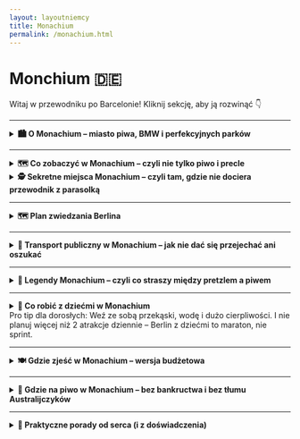 ```yaml
---
layout: layoutniemcy
title: Monachium
permalink: /monachium.html
---
```


# Monchium 🇩🇪 

Witaj w przewodniku po Barcelonie! Kliknij sekcję, aby ją rozwinąć 👇


---

<details>
  <summary><strong>🏙️ O Monachium – miasto piwa, BMW i perfekcyjnych parków</strong></summary>

  <p>Monachium (czyli München, jeśli chcesz brzmieć jak lokals) to elegancka stolica Bawarii – miasto, które potrafi łączyć tradycję Oktoberfestu z technologiczną przyszłością. Tutaj możesz wpaść na ludzi w skórzanych spodniach, którzy w jednej ręce trzymają kufel piwa, a w drugiej... iPhone’a Pro Max. Stylowe, dostatnie i zaskakująco zielone – to Niemcy w wersji premium.</p>

  <p>Znajdziesz tu wszystko: barokowe pałace, futurystyczne muzea, ogrody angielskie, no i Berghain dla grzecznych – czyli <em>reszta Niemiec patrzy z zazdrością</em>. Ale uwaga: tanio to już było. Za kawę możesz zapłacić więcej niż za bilet do Berlina.</p>

  <h3>🛬 Jak się dostać do Monachium?</h3>

  <p><strong>✈️ Samolotem:</strong> Główne lotnisko to <strong>Flughafen München (MUC)</strong>, czyli Międzynarodowy Port Lotniczy im. Franza Josefa Straussa. Duży, nowoczesny, z automatami do precli. Z lotniska do centrum dostaniesz się pociągiem S-Bahn (linie S1 lub S8) w ok. 40–45 minut. Bilet – ok. 13 euro, ale za widok krów po drodze bezcenne.</p>
  
  <p><strong>✈️ Alternatywne lotniska (jeśli kochasz przygody):</strong><br>
  - <strong>Memmingen (FMM)</strong> – tanie linie (czyt. Ryanair). Oficjalnie „Monachium-West”, ale to jakby mówić, że Radom to Warszawa. Dojazd autobusem ok. 1,5–2h. Idealne, jeśli lubisz logistyczne wyzwania.<br>
  - <strong>Nürnberg (NUE)</strong> – bardziej dla desperatów niż strategów, ale pociągiem dojedziesz w 1,5h. </p>
  
  <p><strong>🚄 Pociągiem:</strong> Deutsche Bahn do Monachium z Berlina, Pragi, Wiednia, Zurychu i nawet z Warszawy. Dworzec główny (Hauptbahnhof) jest ogromny, pełen ludzi, fast foodów i klimatu lat 90.</p>
  
  <p><strong>🚗 Samochodem:</strong> Autostrady są świetne – a w Monachium niepotrzebnie, bo korki i ceny parkingów przypominają o sensie transportu publicznego.</p>

  <h3>🏡 Życie w Monachium</h3>

  <p><strong>💰 Koszty:</strong> Jedno z najdroższych miast w Niemczech. Nawet psy mają tam więcej na koncie niż przeciętny turysta. Kawalerka za 1500 euro? Jasne. Ale za to masz dostęp do kultury, Alp i najlepszego piwa na świecie.</p>

  <p><strong>🌳 Styl życia:</strong> Monachijczycy są aktywni, eleganccy i zrelaksowani. Rano joga w parku, potem espresso, potem rowerem do pracy. Niedziela? Leżenie na trawie nad rzeką Isar lub spacer po Englischer Garten – z opcją opalania topless, bo... Niemcy.</p>

  <p><strong>🧠 Edukacja i technologia:</strong> Monachium to centrum innowacji. BMW, Siemens, Allianz – czyli jeśli nie studiujesz, to pewnie coś projektujesz. Tu nawet przedszkola mają kod QR.</p>

  <p><strong>🍻 Społeczność:</strong> Przyjaźni, ale z dystansem. Niemcy z południa mają swoje tempo i styl. Na Oktoberfest poznasz ich z zupełnie innej strony – nagle wszyscy są Twoimi najlepszymi kumplami.</p>
</details>



---

<details>
  <summary><strong>🗺️ Co zobaczyć w Monachium – czyli nie tylko piwo i precle</strong></summary>

  <ul>
    <li><strong>🏰 Marienplatz</strong> <em>(48.1374° N, 11.5755° E)</em> – serce Monachium i plac, gdzie wszystko się zaczyna: ratusz wygląda jakby ktoś przesadził z detalami, a o 11:00 i 12:00 tłum turystów gapi się w górę na mechaniczne figurki. Zero akcji, 100% zachwytu.</li>
    
    <li><strong>👑 Pałac Nymphenburg</strong> <em>(48.1585° N, 11.5022° E)</em> – luksusowe gniazdko wakacyjne bawarskiej rodziny królewskiej. Barok, złoto, więcej złota, a potem jeszcze trochę złota. Ogród tak wielki, że można się zgubić i przypadkiem przejść 10 000 kroków.</li>
    
    <li><strong>🍺 Hofbräuhaus</strong> <em>(48.1371° N, 11.5802° E)</em> – najsłynniejsza piwiarnia świata. Piwo serwowane w litrowych kuflach, obsługa w strojach ludowych, a poziom hałasu taki, że nawet Twoje wewnętrzne zmartwienia znikają. Nikt nie przychodzi tu po ciszę i spokój.</li>
    
    <li><strong>🌿 Englischer Garten</strong> <em>(48.1592° N, 11.6037° E)</em> – park większy niż Central Park (ale bez porównań). Tutaj ludzie leżą na trawie, jeżdżą na rowerach, medytują i... surfują na sztucznej fali. W centrum miasta. Bo czemu nie?</li>
    
    <li><strong>🚗 Muzeum BMW</strong> <em>(48.1766° N, 11.5590° E)</em> – świątynia błyszczącej blachy i niemieckiej inżynierii. Samochody, które kosztują tyle co mieszkanie i motocykle, które wyglądają jak z przyszłości. Dla fanów techniki i ludzi z kryzysem wieku średniego.</li>
    
    <li><strong>🎨 Pinakoteki</strong> <em>(48.1485° N, 11.5716° E)</em> – trzy muzea sztuki: Stara, Nowa i Nowoczesna. W skrócie: stare obrazy, nowsze obrazy i rzeczy, które nie wyglądają jak obrazy, ale ponoć są sztuką. Dla każdego coś niezrozumiałego.</li>
    
    <li><strong>⛪ Frauenkirche</strong> <em>(48.1386° N, 11.5725° E)</em> – dwie wieże, które dominują panoramę miasta i służą jako punkt odniesienia, gdy zgubisz się po trzecim piwie. W środku skromnie, ale majestatycznie. Legenda mówi, że diabeł zostawił tam swój ślad – ale nie pytaj dlaczego akurat tam.</li>
    
    <li><strong>🧱 Dachau (wycieczka jednodniowa)</strong> <em>(48.2660° N, 11.4666° E)</em> – 20 minut pociągiem od centrum, miejsce pamięci po byłym obozie koncentracyjnym. Powaga, refleksja i kontrast do reszty wakacji. Trzeba zobaczyć – choć raz.</li>
  </ul>
</details>

   
<details>
  <summary><strong>🕵️ Sekretne miejsca Monachium – czyli tam, gdzie nie dociera przewodnik z parasolką</strong></summary>

  <ul>
    <li><strong>🕳️ Podziemna rzeka pod Stachusem</strong> <em>(48.1392° N, 11.5611° E)</em> – Karlplatz (Stachus) to nie tylko fontanna i centrum chaosu, ale też miejsce, pod którym płynie rzeka. Tak, miasto ma swoją własną „ukrytą Wenecję”, tylko że z betonem i rurami. Niewidoczna, ale jak wiesz, że tam jest – czujesz się lepiej.</li>

    <li><strong>🌉 Most Wittelsbachów z ukrytym widokiem</strong> <em>(48.1259° N, 11.5655° E)</em> – niby zwykły most nad Izarą, ale jak zejdziesz schodkami na bok, trafisz do dzikiego zakątka z widokiem na rzekę, drzewa i brak ludzi. Idealne miejsce, jeśli potrzebujesz 10 minut ciszy i egzystencjalnych pytań.</li>

    <li><strong>🐑 Owce w mieście</strong> <em>(48.1523° N, 11.5407° E – Olympiapark)</em> – czasem w Olympiapark pojawia się stado owiec. Żywe, beczące i kompletnie nieświadome, że są częścią niemieckiej strategii ekologicznego koszenia trawy. Zero maszyn, tylko owcze samozaparcie. Dzieci zachwycone, dorośli zdezorientowani.</li>

    <li><strong>🧱 Czerwony bunkier przy Rosenheimer Straße</strong> <em>(48.1252° N, 11.5983° E)</em> – poniemiecki bunkier schowany wśród nowoczesnych budynków, pomalowany na rudo-czerwono. Kiedyś schron, dziś czasem wystawy lub... nic. Po prostu stoi i udaje, że jest modnym loftem.</li>

    <li><strong>🔔 Ukryty dzwon na Sendlinger Tor</strong> <em>(48.1311° N, 11.5675° E)</em> – mały dzwon wmurowany w ścianę średniowiecznej bramy. Legenda mówi, że bije tylko wtedy, gdy Monachium przestaje narzekać na ceny wynajmu. Czyli nigdy. Ale warto go zobaczyć – dla sportu.</li>

    <li><strong>🎨 Mini-galeria w tunelu pod Theresienwiese</strong> <em>(48.1313° N, 11.5468° E)</em> – przejście dla pieszych, które wygląda jak zapomniane metro, ale ściany zdobią lokalne murale i hasła o życiu. Niektóre głębokie, inne głęboko dziwne. Ale w sumie – sztuka jest wszędzie, jeśli nie patrzysz pod nogi.</li>
  </ul>

  <p><strong>ℹ️ Pro tip:</strong> Sekretne miejsca w Monachium często nie mają szyldów ani biletów – trzeba po prostu iść, gapić się, zastanawiać, czy to na pewno to... i potem się uśmiechnąć, że tak.</p>
</details>


</details>

</details>
      
---

 <details>
    <summary><strong>🗺️ Plan zwiedzania Berlina</strong></summary>
   
  <details>
    <summary><strong>🗺️ Plan zwiedzania Berlina - wersja 3 dniowa</strong></summary>

    <h3>📅 Dzień 1 – „Must-see”, czyli turysta na pełnym etacie</h3>
    <ul>
        <li><strong>🏛️ Brama Brandenburska</strong> – obowiązkowe selfie i szybkie „wow”, bo tłumy nie śpią.</li>
        <li><strong>🗿 Pomnik Pomordowanych Żydów Europy</strong> – zaduma, cisza, respekt. Nie biegaj po betonowych blokach, serio.</li>
        <li><strong>🏛️ Reichstag</strong> – szklana kopuła i polityczne widoczki. Wejście za darmo, ale <em>rejestracja online z wyprzedzeniem!</em></li>
        <li><strong>🌳 Tiergarten</strong> – zielona przerwa na kawkę i życie, bo stopy już bolą.</li>
        <li><strong>🖼️ Wyspa Muzeów</strong> – jeśli kochasz sztukę. Jeśli nie – przejdź się obok i udawaj, że wiesz co to Pergamon.</li>
        <li><strong>🌉 Berliner Dom + spacer Unter den Linden</strong> – bo w Berlinie też jest trochę „ładnie”.</li>
    </ul>

    <h3>📅 Dzień 2 – Mur, hipsterzy i techno-vibe (ale bez techno)</h3>
    <ul>
        <li><strong>🧱 East Side Gallery</strong> – najdłuższy fragment Muru Berlińskiego ozdobiony graffiti. Instagram lubi to.</li>
        <li><strong>🎧 RAW-Gelände</strong> – industrialna strefa sztuki, barów i rzeczy, których nie ogarniesz bez przewodnika.</li>
        <li><strong>🍔 Lunch na Markthalle Neun</strong> – street food, piwo i ludzie, którzy wyglądają jakby mieli podcast o fermentacji.</li>
        <li><strong>🎮 Computerspielemuseum</strong> – dla fanów retro gier i dzieci lat 90.</li>
        <li><strong>🛍️ Friedrichshain & Kreuzberg</strong> – szwendaj się, patrz na murale, kup używaną kurtkę z lat 80.</li>
        <li><strong>🍻 Wieczór: kluby (lub bar)</strong> – ewentualnie weź berlińskie piwo i posiedź nad Sprewą. Kultura też.</li>
    </ul>

    <h3>📅 Dzień 3 – Sekrety, relaks i coś mniej oczywistego</h3>
    <ul>
        <li><strong>🏰 Zamek Charlottenburg</strong> – barokowe cudo i idealna ucieczka od murów i betonu.</li>
        <li><strong>🕵️‍♀️ Muzeum Szpiegów</strong> – podsłuchy, mikrokamery, zaszyfrowana historia. James Bond bez garnituru.</li>
        <li><strong>💀 Teufelsberg (Góra Diabła)</strong> – opuszczona stacja nasłuchowa NSA z widokiem i klimatem „postapo”.</li>
        <li><strong>🎭 Hackesche Höfe</strong> – dziedzińce, sklepy z rękodziełem, kawiarnie – tu nawet berlińczycy lubią zaglądać.</li>
        <li><strong>🧁 Kawa i ciasto na zakończenie</strong> – polecam berlińskiego „Pfannkuchena”, ale nie mów na to donut.</li>
    </ul>

    <p><strong>💡 Bonus tips:</strong></p>
    <ul>
        <li>👉 Kolejność można zmieniać – to plan, nie konstytucja.</li>
        <li>👉 Bilety do muzeów/reichstagu rezerwuj z wyprzedzeniem. Bez tego zostaje tylko smutna mina przed wejściem.</li>
        <li>👉 Jeśli chcesz iść do Berghain – powodzenia. Jeśli nie – to też dobrze.</li>
    </ul>

    <p><em>Berlin się nie kończy – ale nogi tak. Trzy dni i tak dadzą Ci więcej niż niejedna książka historyczna.</em></p>
</details>

<details>
    <summary><strong>⏰ Berlin w 1 dzień – misja (nie)możliwa</strong></summary>

    <p><em>Masz tylko jeden dzień? Spokojnie. Berlin nie ucieknie (chyba że znowu się podzieli). Oto turbo-plan dla tych, co chcą przeżyć dużo w mało czasu i nie paść po drodze.</em></p>

    <h3>🕘 Rano: historia i klasyka</h3>
    <ul>
        <li><strong>🏛️ Brama Brandenburska</strong> – szybkie zdjęcie, szeroki uśmiech, ruszamy dalej.</li>
        <li><strong>🗿 Pomnik Holokaustu</strong> – moment refleksji w labiryncie betonowych bloków.</li>
        <li><strong>🏛️ Reichstag (z zewnątrz)</strong> – jak nie masz rezerwacji do kopuły, to machnij ręką i rób fotkę.</li>
    </ul>

    <h3>☕ Przerwa śniadaniowo-kawowa</h3>
    <ul>
        <li><strong>🍳 Kawiarnia w Mitte</strong> – np. Father Carpenter albo Zeit für Brot (ślimaki cynamonowe godne Nobla).</li>
    </ul>

    <h3>🧱 Południe: mur, graffiti i luz</h3>
    <ul>
        <li><strong>🧱 East Side Gallery</strong> – spacer wzdłuż Muru z artystycznym zacięciem. Tu się robi zdjęcia „na Berlin”.</li>
        <li><strong>🛍️ Kreuzberg</strong> – szybki rzut oka na alternatywną stronę miasta. Vintage sklepy, murale, życie uliczne.</li>
    </ul>

    <h3>🍔 Lunch (czyli czas na berliński klasyk)</h3>
    <ul>
        <li><strong>🌭 Curry 36</strong> lub <strong>Mustafa’s Gemüse Kebap</strong> – wybierz, czekaj w kolejce, żałuj tylko jak się przejesz.</li>
    </ul>

    <h3>🕵️ Popołudnie: coś nietypowego</h3>
    <ul>
        <li><strong>🕵️‍♂️ Muzeum Szpiegów</strong> – podsłuchy, mikrofony i inne rzeczy, których lepiej nie mieć w domu.</li>
        <li><strong>🎮 Computerspielemuseum</strong> (jeśli wolisz Mario niż KGB).</li>
    </ul>

    <h3>🌇 Wieczór: chill i widoczki</h3>
    <ul>
        <li><strong>🌆 Panoramapunkt lub bar na dachu (np. Klunkerkranich)</strong> – zachód słońca z widokiem, piwko w ręce, życie piękne.</li>
        <li><strong>🍰 Deser na pożegnanie</strong> – berliński Pfannkuchen (nie mówić na to donut!) albo Apfelstrudel z lodami.</li>
    </ul>

    <p><strong>💡 Tips na koniec:</strong></p>
    <ul>
        <li>🚌 Kup bilet dzienny na komunikację i śmigaj jak VIP – bez stresu, że masz zły bilet.</li>
        <li>📱 Aplikacje BVG lub Jelbi = ratunek dla zagubionych dusz i nóg.</li>
        <li>🎒 Nie taszcz torby – Berlin i plecak turysty to kiepska para.</li>
    </ul>

    <p><em>Nie zobaczysz wszystkiego, ale zobaczysz wystarczająco, by się zakochać albo chcieć wrócić. I o to chodzi.</em></p>
</details>



</details>

---

<details>
  <summary><strong>🚋 Transport publiczny w Monachium – jak nie dać się przejechać ani oszukać</strong></summary>

  <p>Monachium to jedno z tych miast, gdzie pociągi przyjeżdżają na czas, a tramwaje nie znikają nagle w polu. Można? Można. Ale trzeba znać parę trików, żeby nie przepłacić i nie wsiąść w ekspres do Bawarskiej Dziury Bez Powrotu.</p>

  <ul>
    <li><strong>🚇 U-Bahn:</strong> Metro, które jeździ tak często, że zdążysz się rozkojarzyć, a już nadjeżdża następne. Idealne do poruszania się po centrum. Uważaj tylko, żeby nie wsiąść w złym kierunku – Niemcy nie żartują z czasem, ale z kierunkami już tak.</li>

    <li><strong>🚈 S-Bahn:</strong> Jeździ dalej niż U-Bahn i dowozi do lotniska, stadionu i innych miejsc, gdzie nie dociera kawałek pizzy z Wolt. Zwykle pod ziemią w centrum, potem hop! – i jedziesz przez alpejskie przedmieścia.</li>

    <li><strong>🚋 Tramwaje:</strong> Ciche, eleganckie i trochę nostalgiczne. Jeżdżą głównie po powierzchni, ale czasem człowiek nie wie, czy to tramwaj, czy właśnie poślizgnął się w czasie. Dobre do robienia zdjęć z okna „jak lokalny”.</li>

    <li><strong>🚌 Autobusy:</strong> Dla tych, którzy nie chcą schodzić do podziemi. Dojeżdżają wszędzie tam, gdzie tramwaje i metro mają już dosyć. Niektóre kursują też nocą – i wtedy poznasz inny wymiar Bawarii.</li>
  </ul>

  <p><strong>🎟️ Bilety:</strong></p>
  <ul>
    <li>📲 Kupuj w automacie, przez aplikację MVV albo... nie, nie kombinuj. Kontrole są częste, a kara za brak biletu kosztuje tyle, co weekend w Alpach.</li>
    <li>🎫 <strong>Najlepsze opcje:</strong> 
      <ul>
        <li>Single ticket – na jeden przejazd, działa na wszystkie środki lokomocji (z wyjątkiem rakiet).</li>
        <li>Day ticket – jeździsz cały dzień jak szejk komunikacyjny.</li>
        <li>Group day ticket – do 5 osób, wychodzi taniej niż jedna kawa w centrum.</li>
      </ul>
    </li>
  </ul>

  <p><strong>🗺️ Strefy?</strong> Tak, są. I są podstępne.</p>
  <p>Monachium ma system strefowy. Większość turystów ogarnie się w <strong>zone M</strong> – to całe miasto. Lotnisko to już osobna bajka (strefa 5), więc szykuj dodatkowe euro lub kup bilet „Gesamtnetz”, jeśli chcesz mieć święty spokój.</p>

  <p><strong>🧠 Porada od serca:</strong> Zrób zrzut ekranu rozkładu jazdy, bo sygnał w podziemiach jest tak stabilny, jak obietnice polityków.</p>

  <p><strong>💡 Aplikacje:</strong></p>
  <ul>
    <li><strong>MVV App:</strong> Lokalna komunikacyjna wyrocznia.</li>
    <li><strong>DB Navigator:</strong> Działa też poza Monachium – bonus, gdy zapragniesz uciec do Augsburga lub Alp.</li>
    <li><strong>Google Maps:</strong> Spoko, ale czasem kłamie jak z nut.</li>
  </ul>

  <p><strong>ℹ️ Ciekawostka:</strong> Niemcy czasem nie kasują biletów, bo używają aplikacji. Ty też możesz – ale nie zapomnij aktywować biletu. „Mam, ale nie kliknąłem” nie działa na kontrolerów.</p>

  <h3>🎟️ Bilety dla turystów:</h3>

  <p>Jeśli jesteś turystą, możesz sięgnąć po bilety dedykowane specjalnie dla Ciebie. To świetny sposób, żeby podróżować bez stresu i w bardziej przystępnej cenie.</p>

  <ul>
    <li><strong>Munich Card:</strong> Kupujesz ją na 1, 2, 3 lub 4 dni i masz nieograniczony dostęp do transportu publicznego w Monachium. Dodatkowo zyskujesz zniżki na atrakcje turystyczne. Pamiętaj, że nie obejmuje to transportu na lotnisko.</li>
    <li><strong>CityTourCard:</strong> Bardzo podobna do Munich Card, ale z większym naciskiem na zniżki w muzeach, restauracjach i innych atrakcjach. Warto ją wziąć, jeśli planujesz zwiedzanie na całego.</li>
    <li><strong>Day Pass – Touristen-Tageskarte:</strong> Opcja dla tych, którzy nie chcą angażować się w wielkie plany, ale chcą zwiedzać w wygodny sposób. Ważny przez cały dzień, działa w strefach A, B i C.</li>
  </ul>

  <h3>🧳 Porady dla turystów:</h3>
  
  <ul>
    <li><strong>Załóż wygodne buty.</strong> Przejazdy publiczne to jedno, ale Monachium ma również dużo do zaoferowania na piechotę. Będziesz chodzić – przygotuj się.</li>
    <li><strong>Wpadnij do metra na piwo.</strong> Nie, nie musisz pić w metrze (chociaż kto wie), ale każda stacja ma strefy, gdzie możesz usiąść i odpocząć. Pamiętaj, by nie wyglądać jak turysta bez planu!</li>
    <li><strong>Oszczędzaj na biletach.</strong> Nie zawsze musisz kupować drogie bilety. Czasem wystarczy Day Ticket, by poczuć się jak VIP na komunikacyjnej fali.</li>
  </ul>

  <p><strong>🎉 Bonus:</strong> Używaj rowerów miejskich (Call a Bike), jeśli chcesz poczuć się jak ekologiczny lokalny obywatel. Są wszędzie i tanie jak barszcz.</p>
</details>

    
       

---

<details>
  <summary><strong>👻 Legendy Monachium – czyli co straszy między pretzlem a piwem</strong></summary>

  <details>
    <summary><strong>😈 Ślad Diabła w Katedrze Mariackiej</strong></summary>
    <p>📍 Współrzędne: 48.1386, 11.5736</p>
    <p>W Frauenkirche znajdziesz odcisk stopy. Niby kamień, ale podobno zostawił go sam Diabeł, który wpadł zobaczyć, czy kościół nie ma okien. Gdy zobaczył wnętrze bez światła, cieszył się jak dziecko. Potem go wykiwano – okna jednak były. Diabeł się wkurzył, tupnął i... mamy ślad. Morale: nie drażnij architektów.</p>
  </details>

  <details>
    <summary><strong>🪓 Dzwony Zegarmistrza</strong></summary>
    <p>📍 Współrzędne: Marienplatz, 48.1374, 11.5755</p>
    <p>Glockenspiel to zabawka dla turystów, ale legenda mówi, że zegarmistrz, który je stworzył, miał zostać oślepiony, żeby nie zrobił podobnego arcydzieła nigdzie indziej. Na szczęście zdążył rozwalić mechanizm, zanim doszło do tragedii. Także ten – nie docenili chłopa, a teraz 43 dzwony dzwonią za jego honor.</p>
  </details>

  <details>
    <summary><strong>👁️ Tunel szpiegów pod Residenz</strong></summary>
    <p>📍 Współrzędne: 48.1415, 11.5802</p>
    <p>Pod dawnym pałacem Wittelsbachów rzekomo biegną tajne tunele, którymi przemieszczali się szpiedzy, kochanki i pewnie też dostawcy piwa. Nikt ich dziś nie widział, ale to Monachium – może są po prostu dobrze ukryte. Albo zasypane beczkami.</p>
  </details>

  <details>
    <summary><strong>🩸 Krwawa fontanna na Sendlinger Tor</strong></summary>
    <p>📍 Współrzędne: 48.1323, 11.5677</p>
    <p>Legenda głosi, że fontanna przy bramie miała kiedyś tryskać krwią zbuntowanych chłopów. Raczej przesadzili, ale fakt – działo się tu sporo podczas powstań. Dziś fontanna działa spokojnie. I woda ma bardziej neutralny kolor.</p>
  </details>

  <details>
    <summary><strong>⚰️ Biała Dama z cmentarza Alter Südfriedhof</strong></summary>
    <p>📍 Współrzędne: 48.1285, 11.5621</p>
    <p>Podobno nocami błąka się tu postać w bieli, która pojawia się przy grobach zapomnianych poetów. Mówi się, że to duch kobiety, która kochała literaturę, ale nikt jej nie kochał. Tylko nie próbuj jej cytować nic z Instagrama – wtedy znika szybciej niż turysta na rachunek.</p>
  </details>

  <details>
    <summary><strong>🪞 Krzywe lustro z pałacu Nymphenburg</strong></summary>
    <p>📍 Współrzędne: 48.1586, 11.5021</p>
    <p>W jednym z pomieszczeń pałacu podobno znajduje się lustro, które pokazuje… coś więcej niż odbicie. Duchy dam dworu? Echa intryg? Albo po prostu efekt nadmiaru piwa. Ale jeśli się w nim nie widzisz – czas uciekać. Albo spać więcej.</p>
  </details>

  <p><strong>ℹ️ Uwaga praktyczna:</strong> Monachijskie duchy są dość dyskretne – nie robią hałasu, nie straszą zbyt nachalnie i zwykle nie pobierają opłat za zdjęcia. Idealne dla introwertyków i fanów subtelnych zjawisk nadprzyrodzonych.</p>
</details>




---

<details>
  <summary><strong>🧒 Co robić z dziećmi w Monachium</strong></summary>

  <ul>
    <li><strong>🦕 Muzeum Niemieckie (Deutsches Museum)</strong><br>
    📍 Współrzędne: 48.1303, 11.5840<br>
    Brzmi poważnie, ale to raj dla dzieci z obsesją na punkcie wszystkiego, co się rusza, świeci lub wybucha (w kontrolowany sposób). Mają interaktywną strefę dziecięcą. Uwaga: wychodzi się stamtąd po 4 godzinach i tylko z przekupstwem.</li>

    <li><strong>🐒 Ogród zoologiczny Hellabrunn</strong><br>
    📍 Współrzędne: 48.1034, 11.5431<br>
    Zoo, które twierdzi, że jest „geograficzne”. Cokolwiek to znaczy, dzieci widzą pingwiny, foki, małpy i karmienie kozłów. Rodzice widzą dużo chodzenia, kłótnie o lody i „jeszcze tylko jeden pawilon”.</li>

    <li><strong>⛲ Englischer Garten – z nutką chaosu</strong><br>
    📍 Współrzędne: 48.1595, 11.6036<br>
    Zielono, przestrzennie, czasem z surferami na rzece. Dzieci mogą biegać, turlać się i krzyczeć bez echa od sąsiadów. Dorośli mogą udawać, że to relaks. A potem iść na precla do ogródka piwnego – przecież zasłużyli.</li>

    <li><strong>🚂 Muzeum Kolejnictwa (Verkehrszentrum)</strong><br>
    📍 Współrzędne: 48.1322, 11.5364<br>
    Czy Twoje dziecko lubi pociągi bardziej niż rodzinę? Witamy w raju. Stare lokomotywy, tramwaje, rowery z XIX wieku i wszystko, co ma koła. Można dotykać. A czasem nawet wejść.</li>

    <li><strong>🌳 Olympia Park z wieżą i mini kolejką</strong><br>
    📍 Współrzędne: 48.1731, 11.5468<br>
    Dzieci biegają, ty szukasz kawy. Wieża olimpijska dla widoków (i chwilowej ciszy), plac zabaw XXL i sezonowa kolejka turystyczna – nie najgorszy kompromis między zabawą a rozsądkiem.</li>

    <li><strong>🐠 SEA LIFE Monachium</strong><br>
    📍 Współrzędne: 48.1750, 11.5522<br>
    Akwarium z rekinami i rybkami, które dzieciom wydają się „z kreskówki”. Nie jest gigantyczne, ale ma tunel podwodny – a to zawsze działa. Dobrze na dzień deszczowy lub dzień z niskim poziomem cierpliwości.</li>

    <li><strong>🎠 Augustiner-Keller – tak, piwiarnia dla rodzin</strong><br>
    📍 Współrzędne: 48.1441, 11.5524<br>
    Plac zabaw przy stołach, dzieci dostają soki, dorośli coś mocniejszego. System wypracowany przez pokolenia Bawarczyków. Wszyscy zadowoleni, nikt się nie przewraca – cud społecznej inżynierii.</li>
  </ul>

  <p><strong>ℹ️ Protip dla rodziców:</strong> W metrze zawsze wsiadajcie do wagonu z miejscem na wózki (ma piktogram). Inaczej Twoje życie to schody, spojrzenia i rozważania egzystencjalne.</p>
</details>
Pro tip dla dorosłych:</strong> Weź ze sobą przekąski, wodę i dużo cierpliwości. I nie planuj więcej niż 2 atrakcje dziennie – Berlin z dziećmi to maraton, nie sprint.</p>
</details>



---

<details>
  <summary><strong>🍽️ Gdzie zjeść w Monachium – wersja budżetowa</strong></summary>

  <p>Monachium nie jest tanie. Tu nawet precel wygląda, jakby miał kredyt hipoteczny. Ale spokojnie, oto miejsca, gdzie da się zjeść smacznie, lokalnie i bez zastawiania roweru w lombardzie:</p>

  <ul>
    <li><strong>🥨 Bergwolf</strong> – <em>currywurst i fryty jak w Berlinie, ale z południowym akcentem</em><br>
    📍 📍 Fraunhoferstraße 17, 80469 München<br>
    Nocna mekka studentów, nocnych marków i ludzi z budżetem. Duże porcje, duży hałas, małe ceny. Sztućce opcjonalne – fryty z majonezem to tu religia.</li>

    <li><strong>🥟 Takumi München</strong> – <em>ramen, który rozgrzeje nawet w listopadzie</em><br>
    📍 📍 Heßstraße 71, 80798 München<br>
    Nie bawarskie, ale po taniości i z klasą. Ramen w stylu japońskiego food trucka – duży, sycący i z jajkiem, które przypomina, że życie ma sens. Czasem kolejka.</li>

    <li><strong>🍝 Pastarello</strong> – <em>włoski makaron za niemiecką cenę… ale tę niższą</em><br>
    📍 📍 Amalienstraße 89, 80799 München<br>
    Małe, przytulne bistro z domowymi pastami i risotto. Porcje normalne, ceny przyzwoite, klimat „babcia z północy Włoch gotuje w Monachium”.</li>

    <li><strong>🥙 Türkitch</strong> – <em>kebab nowej generacji</em><br>
    📍 📍 Lindwurmstraße 76, 80337 München<br>
    To nie jest kebab z budy pod mostem. To artystyczny döner z hummusem i świeżym chlebkiem, w którym czujesz... kierunek gastro przyszłości. I nie kosztuje majątku!</li>

    <li><strong>🍳 Café Mozart</strong> – <em>śniadania i obiady na miarę portfela</em><br>
    📍 📍 Pettenkoferstraße 2, 80336 München<br>
    Stare dobre bistro w centrum, z klasykami typu zupa dnia, jajecznica, omlet i coś z ziemniakiem. Ceny znośne, obsługa uśmiechnięta, atmosfera „przedinternetowa”.</li>

    <li><strong>🥗 Viktualienmarkt – street food po bawarsku</strong><br>
    📍 📍 Viktualienmarkt, 80331 München<br>
    Tak, to targ. Ale można tu złapać Leberkäse w bułce, smażone kartofelki i coś lokalnego bez czekania na kelnera. Siadasz na ławce, jesz i udajesz, że jesteś foodie, a nie oszczędzasz na hotelu.</li>
  </ul>

  <p><strong>ℹ️ Protip:</strong> W tanich lokalach nie zawsze można płacić kartą. Gotówka = życie. A toaleta bywa ukryta jak skarb w RPG-u.</p>
</details>

---

<details>
  <summary><strong>🍺 Gdzie na piwo w Monachium – bez bankructwa i bez tłumu Australijczyków</strong></summary>

  <p>Monachium to stolica piwa. I niestety, także wysokich cen za kufel. Ale spokojnie – nie musisz od razu iść do Hofbräuhausu, żeby poczuć klimat. Oto kilka miejsc, gdzie piwo smakuje jak piwo, a nie jak kredyt hipoteczny:</p>

  <ul>
    <li><strong>🍻 Augustiner Bräustuben</strong> – <em>piwo prosto z browaru, taniej niż w modnych knajpach</em><br>
    📍 Landsberger Str. 19, 80339 München<br>
    Ceny dla ludzi, nie dla turystów z selfie-stickiem. Tradycyjna piwiarnia z beczkowym Augustinerem i jedzeniem jak u cioci z Bawarii. Głośno, tłoczno, autentycznie.</li>

    <li><strong>🌳 Biergarten w Chinesischer Turm</strong> – <em>piwo z widokiem i bez rezerwacji</em><br>
    📍 Englischer Garten 3, 80538 München<br>
    Najsłynniejszy ogródek piwny w Monachium. Możesz przynieść własne jedzenie (tak, to legalne!) i kupić tylko piwo. Klimat 10/10, ceny 7/10, kolejki 9/10 – ale warto.</li>

    <li><strong>🍺 Giesinger Bräustüberl</strong> – <em>rzemieślnicze, lokalne, mniej turystyczne</em><br>
    📍 Martin-Luther-Straße 2, 81539 München<br>
    Piwo z mniejszego browaru, którego nie znajdziesz w marketach. Fajna alternatywa, jeśli masz dość Oktoberfestowego klimatu przez cały rok. A kufel nie kosztuje fortuny.</li>

    <li><strong>🍷 Tap House München</strong> – <em>dla odważnych, którzy wiedzą, co to IPA</em><br>
    📍 Rosenheimer Str. 108, 81669 München<br>
    200+ piw z całego świata, ale też lokalne krafty. Trochę hipstersko, ale ceny nadal w granicach zdrowego rozsądku. No i nie musisz pić pszenicznego, jeśli nie chcesz.</li>

    <li><strong>🍂 Max Emanuel Brauerei</strong> – <em>studenci, piwo, ogródek i brak zadęcia</em><br>
    📍 Adalbertstraße 33, 80799 München<br>
    Knajpa z duszą, z ogródkiem, tanimi kuflami i domową atmosferą. Gdyby piwo mogło mówić, powiedziałoby: „Tu się nie udaje, że się jest kimś innym”.</li>
  </ul>

  <p><strong>ℹ️ Lokalna porada:</strong> W Monachium standardowy kufel to 0,5 l albo litr. Półlitrowe zamawia tylko ktoś, kto się spieszy – albo się wstydzi. A w ogródkach bywa, że za piwo płacisz przy odbiorze, a nie na koniec. Lepiej nie zasnąć przy stole.</p>
</details>


---

<details>
  <summary><strong>🧠 Praktyczne porady od serca (i z doświadczenia)</strong></summary>

  <ul>
    <li><strong>💸 Gotówka to nie relikt – to konieczność</strong><br>
    Monachium to bogate miasto, ale terminale płatnicze nadal są opcjonalne w wielu miejscach. Kawiarnia? Tylko gotówka. Publiczna toaleta? Tylko monety. Bądź przygotowany jak na średniowieczny jarmark.</li>

    <li><strong>🚲 Rowerem szybciej niż metrem</strong><br>
    Miasto ma świetne ścieżki rowerowe, a ruch drogowy przypomina trochę grę w Tetrisa z Audi. Rowerem unikniesz korków i dotrzesz wszędzie. Uważaj tylko na dziadków z kijkami – oni się nie zatrzymują.</li>

    <li><strong>🕒 Wszystko zamyka się wcześniej, niż sądzisz</strong><br>
    Sklepy? 20:00. Niektóre nawet 19:00. Apteki w niedzielę? Miasto-widmo. Lepiej mieć wszystko wcześniej, bo wieczorem zostaje ci tylko stacja benzynowa i egzystencjalne rozważania nad batonikami.</li>

    <li><strong>📱 Aplikacja MVV to twoje drugie serce</strong><br>
    Rozkłady jazdy? Czas rzeczywisty? Który tramwaj ma humor? Wszystko w jednej apce. Bez niej jesteś jak turysta z lat 90., z papierową mapą i nadzieją.</li>

    <li><strong>☕ „Mała czarna” to tu trochę większa filozofia</strong><br>
    Kawa w Monachium to rytuał. Jeśli zamówisz „espresso”, dostaniesz spojrzenie pełne zawodu. Powiedz „Kaffee” i patrz, co się stanie – możesz trafić na wszystko od czarnej lury po mleczny deser w filiżance.</li>

    <li><strong>🚾 Toalety miejskie – są, ale…</strong><br>
    Nie zawsze za darmo. Często z obsługą, czasem z turniketem jak w metrze. Miej euro w kieszeni i nie pytaj za dużo. Jeśli wygląda otwarte – wejdź. Jeśli pachnie źle – jeszcze szybciej wejdź i wyjdź.</li>

    <li><strong>🧳 Przechowalnie bagażu? Głównie na dworcach</strong><br>
    Jeśli myślisz, że zostawisz walizkę w muzeum, bo „to duży obiekt” – nie. Tylko dworce są konsekwentne. Automat, szafka, zero pytań. Ale uważaj – większe szafki bywają jak mieszkanie w Monachium: zajęte lub drogie.</li>
  </ul>

  <p><strong>ℹ️ Od nas dla ciebie:</strong> Monachium jest zadbane, uprzejme i trochę pedantyczne. Jeśli zapamiętasz trzy rzeczy – gotówka, wcześniejsze zakupy i cierpliwość do systemu – przetrwasz i nawet polubisz.</p>
</details>
